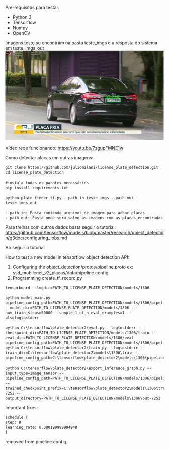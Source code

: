 Pré-requisitos para testar:
 * Python 3
 * Tensorflow
 * Numpy
 * OpenCV

Imagens teste se encontram na pasta teste_imgs e a resposta do sistema em teste_imgs_out
![Plate Image](https://github.com/juliomilani/license_plate_detection/blob/master/teste_imgs_out/prefeitura_rio.jpg "Input image")

Vídeo rede funcionando: https://youtu.be/7zgupFMNE1w

Como detectar placas em outras imagens:
 ```
git clone https://github.com/juliomilani/license_plate_detection.git
cd license_plate_detection

#instala todos os pacotes necessários
pip install requirements.txt

python plate_finder_tf.py --path_in teste_imgs --path_out teste_imgs_out

--path_in: Pasta contendo arquivos de imagem para achar placas
--path_out: Pasta onde será salvo as imagens com as placas encontradas
```


Para treinar com outros dados basta seguir o tutorial:
https://github.com/tensorflow/models/blob/master/research/object_detection/g3doc/configuring_jobs.md

Ao seguir o tutorial 

How to test a new model in tensorflow object detection API:
1) Configuring the object_detection/protos/pipeline.proto
		ex: ssd_mobilenet_v2_placas/data/pipeline.config
2) Programming create_tf_record.py

```
tensorboard --logdir=PATH_TO_LICENSE_PLATE_DETECTION/models/1306

python model_main.py --pipeline_config_path=PATH_TO_LICENSE_PLATE_DETECTION/models/1306/pipeline.config --model_dir=PATH_TO_LICENSE_PLATE_DETECTION/models/1306 --num_train_steps=50000 --sample_1_of_n_eval_examples=1 --alsologtostderr

python C:\tensorflow\plate_detector2\eval.py --logtostderr --checkpoint_dir=PATH_TO_LICENSE_PLATE_DETECTION/models/1306/train --eval_dir=PATH_TO_LICENSE_PLATE_DETECTION/models/1306/eval --pipeline_config_path=PATH_TO_LICENSE_PLATE_DETECTION/models/1306/pipeline.config
python C:\tensorflow\plate_detector2\train.py --logtostderr --train_dir=C:\tensorflow\plate_detector2\models\1306\train --pipeline_config_path=C:\tensorflow\plate_detector2\models\1306\pipeline.config

python C:\tensorflow\plate_detector2\export_inference_graph.py --input_type=image_tensor --pipeline_config_path=PATH_TO_LICENSE_PLATE_DETECTION/models/1306/pipeline.config --trained_checkpoint_prefix=C:\tensorflow\plate_detector2\models\1306\train\model.ckpt-7252 --output_directory=PATH_TO_LICENSE_PLATE_DETECTION\models\1306\out-7252
```

Important fixes:
```
schedule {
step: 0
learning_rate: 0.000199999994948
}
```
removed from pipeline.config
